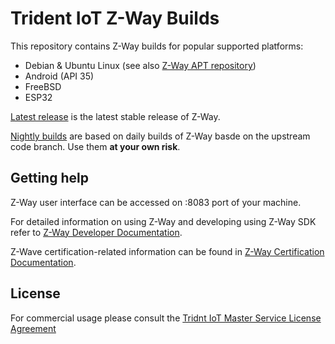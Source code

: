# Trident IoT Z-Way Builds

This repository contains Z-Way builds for popular supported platforms:
- Debian & Ubuntu Linux (see also [Z-Way APT repository](https://tridentiot.github.io/apt-repository/))
- Android (API 35)
- FreeBSD
- ESP32

[Latest release](https://github.com/tridentiot/z-way-builds/releases/latest) is the latest stable release of Z-Way.

[Nightly builds](https://github.com/tridentiot/z-way-builds/releases/tag/nighly) are based on daily builds of Z-Way basde on the upstream code branch. Use them **at your own risk**.

## Getting help

Z-Way user interface can be accessed on :8083 port of your machine.

For detailed information on using Z-Way and developing using Z-Way SDK refer to [Z-Way Developer Documentation](https://tridentiot.github.io/z-way-developer-documentation/).

Z-Wave certification-related information can be found in [Z-Way Certification Documentation](https://tridentiot.github.io/z-way-certification-manual/).

## License

For commercial usage please consult the [Tridnt IoT Master Service License Agreement](https://github.com/tridentiot/z-way-builds/tree/license-update?tab=readme-ov-file)